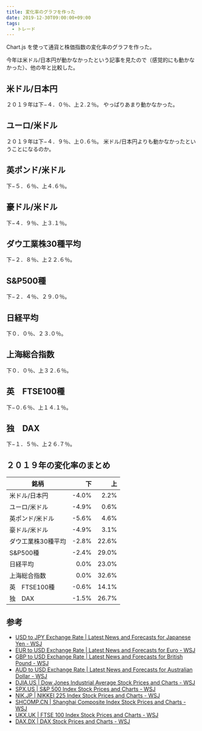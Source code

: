 ```yaml
---
title: 変化率のグラフを作った
date: 2019-12-30T09:00:00+09:00
tags:
  - トレード
---
```


Chart.js を使って通貨と株価指数の変化率のグラフを作った。

<!--more-->

今年は米ドル/日本円が動かなかったという記事を見たので（感覚的にも動かなかった）、他の年と比較した。

## 米ドル/日本円

<div>
  <canvas id="usdjpy"></canvas>
</div>
<script>
  window.addEventListener('load', () => {
    main({
      canvas: 'usdjpy',
      title: 'usdjpy',
      paths: [
        '/json/usdjpy-2019.json',
        '/json/usdjpy-2018.json',
        '/json/usdjpy-2017.json',
        '/json/usdjpy-2016.json',
        '/json/usdjpy-2015.json',
      ],
    })
  })
</script>

２０１９年は下−４．０％、上２.２％。
やっぱりあまり動かなかった。

## ユーロ/米ドル

<div>
  <canvas id="eurusd"></canvas>
</div>
<script>
  window.addEventListener('load', () => {
    main({
      canvas: 'eurusd',
      title: 'eurusd',
      paths: [
        '/json/eurusd-2019.json',
        '/json/eurusd-2018.json',
        '/json/eurusd-2017.json',
        '/json/eurusd-2016.json',
        '/json/eurusd-2015.json',
      ],
    })
  })
</script>

２０１９年は下−４．９％、上０.６％。
米ドル/日本円よりも動かなかったということになるのか。

## 英ポンド/米ドル

<div>
  <canvas id="gbpusd"></canvas>
</div>
<script>
  window.addEventListener('load', () => {
    main({
      canvas: 'gbpusd',
      title: 'gbpusd',
      paths: [
        '/json/gbpusd-2019.json',
        '/json/gbpusd-2018.json',
        '/json/gbpusd-2017.json',
        '/json/gbpusd-2016.json',
        '/json/gbpusd-2015.json',
      ],
    })
  })
</script>

下−５．６％、上４.６％。

## 豪ドル/米ドル

<div>
  <canvas id="audusd"></canvas>
</div>
<script>
  window.addEventListener('load', () => {
    main({
      canvas: 'audusd',
      title: 'audusd',
      paths: [
        '/json/audusd-2019.json',
        '/json/audusd-2018.json',
        '/json/audusd-2017.json',
        '/json/audusd-2016.json',
        '/json/audusd-2015.json',
      ],
    })
  })
</script>

下−４．９％、上３.１％。

## ダウ工業株30種平均

<div>
  <canvas id="djia"></canvas>
</div>
<script>
  window.addEventListener('load', () => {
    main({
      canvas: 'djia',
      title: 'djia',
      paths: [
        '/json/djia-2019.json',
        '/json/djia-2018.json',
        '/json/djia-2017.json',
        '/json/djia-2016.json',
        '/json/djia-2015.json',
      ],
    })
  })
</script>

下−２．８％、上２２.６％。

## S&P500種

<div>
  <canvas id="spx"></canvas>
</div>
<script>
  window.addEventListener('load', () => {
    main({
      canvas: 'spx',
      title: 'spx',
      paths: [
        '/json/spx-2019.json',
        '/json/spx-2018.json',
        '/json/spx-2017.json',
        '/json/spx-2016.json',
        '/json/spx-2015.json',
      ],
    })
  })
</script>

下−２．４％、２９.０％。

## 日経平均

<div>
  <canvas id="nik"></canvas>
</div>
<script>
  window.addEventListener('load', () => {
    main({
      canvas: 'nik',
      title: 'nik',
      paths: [
        '/json/nik-2019.json',
        '/json/nik-2018.json',
        '/json/nik-2017.json',
        '/json/nik-2016.json',
        '/json/nik-2015.json',
      ],
    })
  })
</script>

下０．０％、２３.０％。

## 上海総合指数

<div>
  <canvas id="shcomp"></canvas>
</div>
<script>
  window.addEventListener('load', () => {
    main({
      canvas: 'shcomp',
      title: 'shcomp',
      paths: [
        '/json/shcomp-2019.json',
        '/json/shcomp-2018.json',
        '/json/shcomp-2017.json',
        '/json/shcomp-2016.json',
        '/json/shcomp-2015.json',
      ],
    })
  })
</script>

下０．０％、上３２.６％。

## 英　FTSE100種

<div>
  <canvas id="ukx"></canvas>
</div>
<script>
  window.addEventListener('load', () => {
    main({
      canvas: 'ukx',
      title: 'ukx',
      paths: [
        '/json/ukx-2019.json',
        '/json/ukx-2018.json',
        '/json/ukx-2017.json',
        '/json/ukx-2016.json',
        '/json/ukx-2015.json',
      ],
    })
  })
</script>

下−０.６％、上１４.１％。

## 独　DAX

<div>
  <canvas id="dax"></canvas>
</div>
<script>
  window.addEventListener('load', () => {
    main({
      canvas: 'dax',
      title: 'dax',
      paths: [
        '/json/dax-2019.json',
        '/json/dax-2018.json',
        '/json/dax-2017.json',
        '/json/dax-2016.json',
        '/json/dax-2015.json',
      ],
    })
  })
</script>

下−１．５％、上２６.７％。

## ２０１９年の変化率のまとめ

| 銘柄 | 下 | 上 |
| --- | ---: | ---: |
| 米ドル/日本円 | -4.0% | 2.2% |
| ユーロ/米ドル | -4.9% | 0.6% |
| 英ポンド/米ドル | -5.6% | 4.6% |
| 豪ドル/米ドル | -4.9% | 3.1% |
| ダウ工業株30種平均 | -2.8% | 22.6% |
| S&P500種 | -2.4% | 29.0% |
| 日経平均 | 0.0% | 23.0% |
| 上海総合指数 | 0.0% | 32.6% |
| 英　FTSE100種 | -0.6% | 14.1% |
| 独　DAX | -1.5% | 26.7% |

## 参考

* [USD to JPY Exchange Rate | Latest News and Forecasts for Japanese Yen - WSJ](https://www.wsj.com/market-data/quotes/fx/USDJPY)
* [EUR to USD Exchange Rate | Latest News and Forecasts for Euro - WSJ](https://www.wsj.com/market-data/quotes/fx/EURUSD)
* [GBP to USD Exchange Rate | Latest News and Forecasts for British Pound - WSJ](https://www.wsj.com/market-data/quotes/fx/GBPUSD)
* [AUD to USD Exchange Rate | Latest News and Forecasts for Australian Dollar - WSJ](https://www.wsj.com/market-data/quotes/fx/AUDUSD)
* [DJIA.US | Dow Jones Industrial Average Stock Prices and Charts - WSJ](https://www.wsj.com/market-data/quotes/index/US/DOW%20JONES%20GLOBAL/DJIA)
* [SPX.US | S&P 500 Index Stock Prices and Charts - WSJ](https://www.wsj.com/market-data/quotes/index/US/S&P%20US/SPX)
* [NIK.JP | NIKKEI 225 Index Stock Prices and Charts - WSJ](https://www.wsj.com/market-data/quotes/index/JP/XTKS/NIK)
* [SHCOMP.CN | Shanghai Composite Index Stock Prices and Charts - WSJ](https://www.wsj.com/market-data/quotes/index/CN/XSHG/SHCOMP)
* [UKX.UK | FTSE 100 Index Stock Prices and Charts - WSJ](https://www.wsj.com/market-data/quotes/index/UK/FTSE%20UK/UKX)
* [DAX.DX | DAX Stock Prices and Charts - WSJ](https://www.wsj.com/market-data/quotes/index/DX/XETR/DAX)

<script src="https://cdnjs.cloudflare.com/ajax/libs/Chart.js/2.9.3/Chart.bundle.min.js"></script>
<script>
  const main = ({ canvas, title, paths }) => {
    const chartColors = {
      red: 'rgb(255, 99, 132)',
      orange: 'rgb(255, 159, 64)',
      yellow: 'rgb(255, 205, 86)',
      green: 'rgb(75, 192, 192)',
      blue: 'rgb(54, 162, 235)',
      purple: 'rgb(153, 102, 255)',
      grey: 'rgb(201, 203, 207)'
    }
    const colors = [
      chartColors.red,
      chartColors.blue,
      chartColors.yellow,
      chartColors.green,
      chartColors.purple,
    ]
    const callback = (values) => {
      const roundDigits = (num, digits) => Math.round(num * Math.pow(10, digits)) / Math.pow(10, digits)
      const datalabels = values[0].TimeInfo.Ticks
      const datasets = values.map((v, i) => ({
        label: new Date(v.TimeInfo.FirstTick).getFullYear(),
        backgroundColor: colors[i % colors.length],
        borderColor: colors[i % colors.length],
        borderWidth: 1,
        data: v.Series[0].DataPoints.map(x => roundDigits((x[0] - v.Series[0].DataPoints[0][0]) / v.Series[0].DataPoints[0][0], 3)),
        fill: false,
        pointRadius: 0.2,
      }))
      var ctx = document.getElementById(canvas).getContext('2d')
      var chart = new Chart(ctx, {
        // The type of chart we want to create
        type: 'line',
        // The data for our dataset
        data: {
          labels: datalabels,
          datasets: datasets,
        },
        // Configuration options go here
        options: {
          scales: {
            xAxes: [{
              type: 'time',
              time: {
                tooltipFormat: 'MMM D',
                unit: 'day'
              }
            }]
          },
        }
      })
    }
    const iterable = paths
      .map(x => fetch(x))
    Promise.all(iterable)
      .then(x => Promise.all(x.map(response => response.json())))
      .then(callback)
  }
</script>
